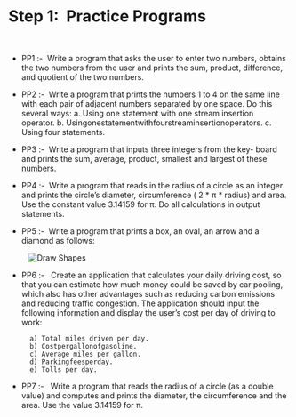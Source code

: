 # Step 1: &nbsp;Practice Programs
</br>

- PP1 :- &nbsp;Write a program that asks the user to enter two numbers, obtains the two numbers from the user and prints the sum, product, difference, and quotient of the two numbers.

- PP2 :- &nbsp;Write a program that prints the numbers 1 to 4 on the same line with each pair of adjacent numbers separated by one space. Do this several ways:   a. Using one statement with one stream insertion operator.   b. Usingonestatementwithfourstreaminsertionoperators.
   c. Using four statements. <p></p>
- PP3 :- &nbsp;Write a program that inputs three integers from the key- board and prints the sum, average, product, smallest and largest of these numbers.

- PP4 :- &nbsp;Write a program that reads in the radius of a circle as an integer and prints the circle’s diameter, circumference ( 2 * π  * radius) and area. Use the constant value 3.14159 for π. Do all calculations in output statements.

- PP5 :- &nbsp;Write a program that prints a box, an oval, an arrow and a diamond as follows:

&nbsp;&nbsp;&nbsp;&nbsp;&nbsp;&nbsp;&nbsp;&nbsp;&nbsp;![Draw Shapes][1]

[1]: /Users/narayan/Documents/MakeTechEzResources/images/GetOnToC++/S1_PP_Shapes.png "Draw Shapes"

<!--
[1]: https://raw.github.com/NarayanMahadevan/MakeTechEzResources/master/images/GetOnToC++/S1_PP_Shapes.png "Draw Shapes"
-->

- PP6 :- &nbsp; Create an application that calculates your daily driving cost, so that you can estimate how much money could be saved by car pooling, which also has other advantages such as reducing carbon emissions and reducing traffic congestion. The application should input the following information and display the user’s cost per day of driving to work:
		a) Total miles driven per day.		b) Costpergallonofgasoline.		c) Average miles per gallon.		d) Parkingfeesperday.		e) Tolls per day.

- PP7 :- &nbsp; Write a program that reads the radius of a circle (as a double value) and computes and prints the diameter, the circumference and the area. Use the value 3.14159 for π.		
